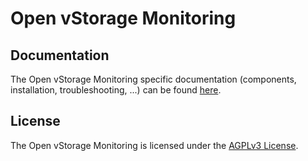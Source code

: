 # Open vStorage Monitoring


## Documentation
The Open vStorage Monitoring specific documentation (components, installation, troubleshooting, ...) can be found [here](https://openvstorage.gitbooks.io/alba/).

## License
The Open vStorage Monitoring is licensed under the [AGPLv3 License](http://www.gnu.org/licenses/agpl.html).
